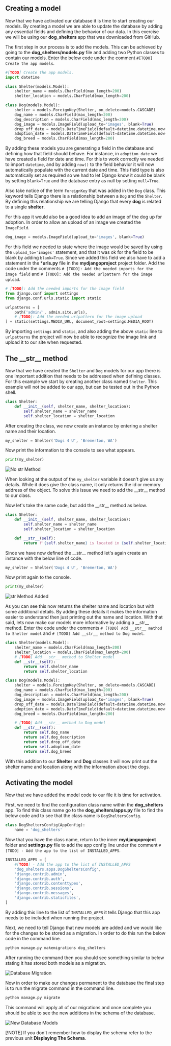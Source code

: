 ## Creating a model

Now that we have activated our database it is time to start creating our models. By creating a model we are able to update the database by adding any essential fields and defining the behavior of our data. In this exercise we will be using our **dog_shelters** app that was downloaded from GitHub.

The first step in our process is to add the models. This can be achieved by going to the **dog_shelters/models.py** file and adding two Python classes to contain our models. Enter the below code under the comment `#[TODO] Create the app models`.

```python
#[TODO] Create the app models.
import datetime

class Shelter(models.Model):
    shelter_name = models.CharField(max_length=200)
    shelter_location = models.CharField(max_length=200)

class Dog(models.Model):
    shelter = models.ForeignKey(Shelter, on_delete=models.CASCADE)
    dog_name = models.CharField(max_length=200)
    dog_description = models.CharField(max_length=200)
    dog_image = models.ImageField(upload_to='images', blank=True)
    drop_off_date = models.DateTimeField(default=datetime.datetime.now())
    adoption_date = models.DateTimeField(default=datetime.datetime.now(), blank=True, null=True)
    dog_breed = models.CharField(max_length=200)
```

By adding these models you are generating a field in the database and defining how that field should behave. For instance, in `adoption_date` we have created a field for date and time. For this to work correctly we needed to import `datetime`, and by adding `now()` to the field behavior it will now automatically populate with the current date and time. This field type is also automatically set as required so we had to let Django know it could be blank by setting `blank=True` and the database entry as null by setting `null=True`. 

Also take notice of the term `ForeignKey` that was added in the `Dog` class. This keyword tells Django there is a relationship between a `Dog` and the `Shelter`. By defining this relationship we are telling Django that every **dog** is related to a single **shelter**.

For this app it would also be a good idea to add an image of the dog up for adoption. In order to allow an upload of an image we created the `ImageField`.

```python
dog_image = models.ImageField(upload_to='images', blank=True)
```

For this field we needed to state where the image would be saved by using the `upload_to='images'` statement, and that it was ok for the field to be blank by adding `blank=True`. Since we added this field we also have to add a statement in the ***urls.py** file in the **mydjangoproject** project folder. Add the code under the comments `# [TODO]: Add the needed imports for the image field` and `# [TODO]: Add the needed urlpattern for the image upload`.

```python
# [TODO]: Add the needed imports for the image field
from django.conf import settings
from django.conf.urls.static import static

urlpatterns = [
    path('admin/', admin.site.urls),
    # [TODO]: Add the needed urlpattern for the image upload
] + static(settings.MEDIA_URL, document_root=settings.MEDIA_ROOT)
```

By importing `settings` and `static`, and also adding the above `static` line to `urlpatterns` the project will now be able to recognize the image link and upload it to our site when requested.

## The \_\_str__ method

Now that we have created the `Shelter` and `Dog` models for our app there is one important addition that needs to be addressed when defining classes.
For this example we start by creating another class named `Shelter`. This example will not be added to our app, but can be tested out in the Python shell.

```python
class Shelter:
    def __init__(self, shelter_name, shelter_location):
        self.shelter_name = shelter_name
        self.shelter_location = shelter_location
```  

After creating the class, we now create an instance by entering a shelter name and their location.

```python
my_shelter = Shelter('Dogs 4 U', 'Bremerton, WA')
```

Now print the information to the console to see what appears.

```python
print(my_shelter)
```

 ![No __str__ Method](../Module2/Module2_Images/Module2_ObjectLocation.PNG)

When looking at the output of the `my_shelter` variable it doesn't give us any details. While it does give the class name, it only returns the id or memory address of the object. To solve this issue we need to add the \_\_str__ method to our class.

Now let's take the same code, but add the \_\_str__ method as below.

```python
class Shelter:
    def __init__(self, shelter_name, shelter_location):
        self.shelter_name = shelter_name
        self.shelter_location = shelter_location

    def __str__(self):
        return f'{self.shelter_name} is located in {self.shelter_location}.'
```

Since we have now defined the \_\_str__ method let's again create an instance with the below line of code.

```python
my_shelter = Shelter('Dogs 4 U', 'Bremerton, WA')
```

Now print again to the console.

```python
print(my_shelter)
```

![__str__ Method Added](../Module2/Module2_Images/Module2_ShelterLocation.PNG)

As you can see this now returns the shelter name and location but with some additional details. By adding these details it makes the information easier to understand then just printing out the name and location. With that said, lets now make our models more informative by adding a \_\_str__ method. Enter the code under the comments `# [TODO] Add __str__ method to Shelter model` and `# [TODO] Add __str__ method to Dog model`.

```python
class Shelter(models.Model):
    shelter_name = models.CharField(max_length=200)
    shelter_location = models.CharField(max_length=200)
    # [TODO] Add __str__ method to Shelter model
    def __str__(self):
        return self.shelter_name
        return self.shelter_location

class Dog(models.Model):
    shelter = models.ForeignKey(Shelter, on_delete=models.CASCADE)
    dog_name = models.CharField(max_length=200)
    dog_description = models.CharField(max_length=200)
    dog_image = models.ImageField(upload_to='images', blank=True)
    drop_off_date = models.DateTimeField(default=datetime.datetime.now())
    adoption_date = models.DateTimeField(default=datetime.datetime.now(), blank=True, null=True)
    dog_breed = models.CharField(max_length=200)

    # [TODO] Add __str__ method to Dog model
    def __str__(self):
        return self.dog_name
        return self.dog_description
        return self.drop_off_date
        return self.adoption_date
        return self.dog_breed
```

With this addition to our **Shelter** and **Dog** classes it will now print out the shelter name and location along with the information about the dogs.

## Activating the model

Now that we have added the model code to our file it is time for activation.

First, we need to find the configuration class name within the **dog_shelters** app. To find this class name go to the **dog_shelters/apps.py** file to find the below code and to see that the class name is `DogSheltersConfig`.

```python
class DogSheltersConfig(AppConfig):
    name = 'dog_shelters'
```

Now that you have the class name, return to the inner **mydjangoproject** folder and **settings.py** file to add the app config line under the comment `#[TODO] - Add the app to the list of INSTALLED_APPS`.

```python
INSTALLED_APPS = [
    #[TODO] - Add the app to the list of INSTALLED_APPS
    'dog_shelters.apps.DogSheltersConfig',
    'django.contrib.admin',
    'django.contrib.auth',
    'django.contrib.contenttypes',
    'django.contrib.sessions',
    'django.contrib.messages',
    'django.contrib.staticfiles',
]
```

By adding this line to the list of `INSTALLED_APPS` it tells Django that this app needs to be included when running the project.

Next, we need to tell Django that new models are added and we would like for the changes to be stored as a migration. In order to do this run the below code in the command line.

```python
python manage.py makemigrations dog_shelters
```

After running the command then you should see something similar to below stating it has stored both models as a migration.

![Database Migration](../Module2/Module2_Images/Module2_ModelMigration.PNG)

Now in order to make our changes permanent to the database the final step is to run the migrate command in the command line.

```python
python manage.py migrate
```

This command will apply all of our migrations and once complete you should be able to see the new additions in the schema of the database. 

![New Database Models](../Module2/Module2_Images/Module2_AddModels.PNG)


[!NOTE] If you don't remember how to display the schema refer to the previous unit **Displaying The Schema**.
